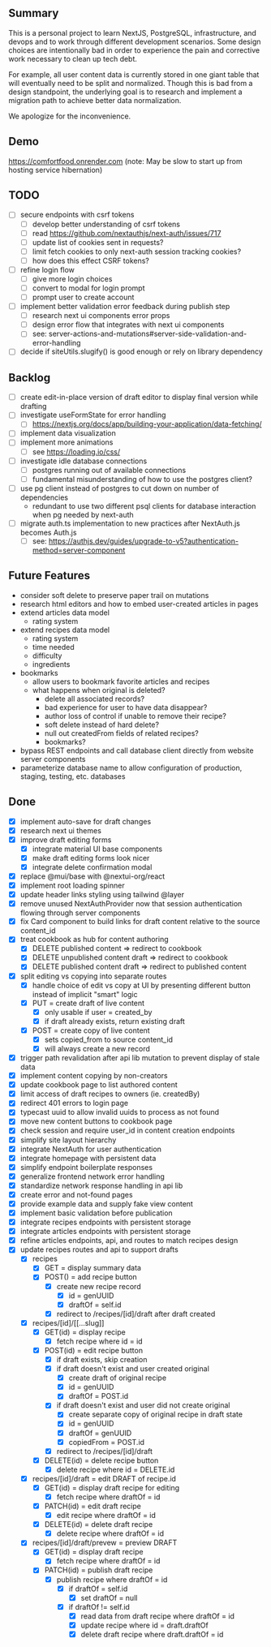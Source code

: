 ## Summary
This is a personal project to learn NextJS, PostgreSQL, infrastructure, and devops and to work through different development scenarios.  Some design choices are intentionally bad in order to experience the pain and corrective work necessary to clean up tech debt.

For example, all user content data is currently stored in one giant table that will eventually need to be split and normalized.  Though this is bad from a design standpoint, the underlying goal is to research and implement a migration path to achieve better data normalization.

We apologize for the inconvenience.

## Demo
https://comfortfood.onrender.com
(note: May be slow to start up from hosting service hibernation)

## TODO
- [ ] secure endpoints with csrf tokens
    - [ ] develop better understanding of csrf tokens
    - [ ] read https://github.com/nextauthjs/next-auth/issues/717
    - [ ] update list of cookies sent in requests?
    - [ ] limit fetch cookies to only next-auth session tracking cookies?
    - [ ] how does this effect CSRF tokens?
- [ ] refine login flow
    - [ ] give more login choices
    - [ ] convert to modal for login prompt
    - [ ] prompt user to create account
- [ ] implement better validation error feedback during publish step
    - [ ] research next ui components error props
    - [ ] design error flow that integrates with next ui components
    - [ ] see: server-actions-and-mutations#server-side-validation-and-error-handling
- [ ] decide if siteUtils.slugify() is good enough or rely on library dependency

## Backlog
- [ ] create edit-in-place version of draft editor to display final version while drafting
- [ ] investigate useFormState for error handling
    - [ ] https://nextjs.org/docs/app/building-your-application/data-fetching/
- [ ] implement data visualization
- [ ] implement more animations
    - [ ] see https://loading.io/css/
- [ ] investigate idle database connections
    - [ ] postgres running out of available connections
    - [ ] fundamental misunderstanding of how to use the postgres client?
- [ ] use pg client instead of postgres to cut down on number of dependencies
    - redundant to use two different psql clients for database interaction when pg needed by next-auth
- [ ] migrate auth.ts implementation to new practices after NextAuth.js becomes Auth.js
    - [ ] see: https://authjs.dev/guides/upgrade-to-v5?authentication-method=server-component

## Future Features
- consider soft delete to preserve paper trail on mutations
- research html editors and how to embed user-created articles in pages
- extend articles data model
    - rating system
- extend recipes data model
    - rating system
    - time needed
    - difficulty
    - ingredients
- bookmarks
    - allow users to bookmark favorite articles and recipes
    - what happens when original is deleted?
        - delete all associated records?
        - bad experience for user to have data disappear?
        - author loss of control if unable to remove their recipe?
        - soft delete instead of hard delete?
        - null out createdFrom fields of related recipes?
        - bookmarks?
- bypass REST endpoints and call database client directly from website server components
- parameterize database name to allow configuration of production, staging, testing, etc. databases

## Done
- [X] implement auto-save for draft changes
- [X] research next ui themes
- [X] improve draft editing forms
    - [X] integrate material UI base components
    - [X] make draft editing forms look nicer
    - [X] integrate delete confirmation modal
- [X] replace @mui/base with @nextui-org/react
- [X] implement root loading spinner
- [X] update header links styling using tailwind @layer
- [X] remove unused NextAuthProvider now that session authentication flowing through server components
- [X] fix Card component to build links for draft content relative to the source content_id
- [X] treat cookbook as hub for content authoring
    - [X] DELETE published content => redirect to cookbook
    - [X] DELETE unpublished content draft => redirect to cookbook
    - [X] DELETE published content draft => redirect to published content
- [X] split editing vs copying into separate routes
    - [X] handle choice of edit vs copy at UI by presenting different button instead of implicit "smart" logic
    - [X] PUT = create draft of live content
        - [X] only usable if user = created_by
        - [X] if draft already exists, return existing draft
    - [X] POST = create copy of live content
        - [X] sets copied_from to source content_id
        - [X] will always create a new record
- [X] trigger path revalidation after api lib mutation to prevent display of stale data
- [X] implement content copying by non-creators
- [X] update cookbook page to list authored content
- [X] limit access of draft recipes to owners (ie. createdBy)
- [X] redirect 401 errors to login page
- [X] typecast uuid to allow invalid uuids to process as not found
- [X] move new content buttons to cookbook page
- [X] check session and require user_id in content creation endpoints
- [X] simplify site layout hierarchy
- [X] integrate NextAuth for user authentication
- [X] integrate homepage with persistent data
- [X] simplify endpoint boilerplate responses
- [X] generalize frontend network error handling
- [X] standardize network response handling in api lib
- [X] create error and not-found pages
- [X] provide example data and supply fake view content
- [X] implement basic validation before publication
- [X] integrate recipes endpoints with persistent storage
- [X] integrate articles endpoints with persistent storage
- [X] refine articles endpoints, api, and routes to match recipes design
- [X] update recipes routes and api to support drafts
    - [X] recipes
        - [X] GET = display summary data
        - [X] POST() = add recipe button
            - [X] create new recipe record
                - [X] id = genUUID
                - [X] draftOf = self.id
            - [X] redirect to /recipes/[id]/draft after draft created
    - [X] recipes/[id]/[[...slug]]
        - [X] GET(id) = display recipe
            - [X] fetch recipe where id = id
        - [X] POST(id) = edit recipe button
            - [X] if draft exists, skip creation
            - [X] if draft doesn't exist and user created original
                - [X] create draft of original recipe
                - [X] id = genUUID
                - [X] draftOf = POST.id
            - [X] if draft doesn't exist and user did not create original
                - [X] create separate copy of original recipe in draft state
                - [X] id = genUUID
                - [X] draftOf = genUUID
                - [X] copiedFrom = POST.id
            - [X] redirect to /recipes/[id]/draft
        - [X] DELETE(id) = delete recipe button
            - [X] delete recipe where id = DELETE.id
    - [X] recipes/[id]/draft = edit DRAFT of recipe.id
        - [X] GET(id) = display draft recipe for editing
            - [X] fetch recipe where draftOf = id
        - [X] PATCH(id) = edit draft recipe
            - [X] edit recipe where draftOf = id
        - [X] DELETE(id) = delete draft recipe
            - [X] delete recipe where draftOf = id
    - [X] recipes/[id]/draft/prevew = preview DRAFT
        - [X] GET(id) = display draft recipe
            - [X] fetch recipe where draftOf = id
        - [X] PATCH(id) = publish draft recipe
            - [X] publish recipe where draftOf = id
                - [X] if draftOf = self.id
                    - [X] set draftOf = null
                - [X] if draftOf != self.id
                    - [X] read data from draft recipe where draftOf = id
                    - [X] update recipe where id = draft.draftOf
                    - [X] delete draft recipe where draft.draftOf = id
